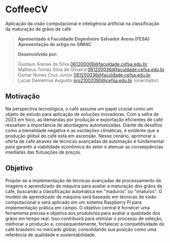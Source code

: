 # CoffeeCV

Aplicação da visão computacional e inteligência artificial na classificação da maturação de grãos de café
  
> **Apresentado à Faculdade Engenheiro Salvador Arena (FESA)**  
> **Apresentação de artigo no SIMAC**
>
> **Desenvolvido por:**
>
> Gustavo Arenas da Silva <061200006@faculdade.cefsa.edu.br>  
> Matheus Tomas Silva de Oliveira <061200036@faculdade.cefsa.edu.br>  
> Osmar Nunes Cruz Junior <061200036@faculdade.cefsa.edu.br>  
> Lucas Demetrius Augusto <pro21002090@cefsa.edu.br> (orientador)

[](3.IMG/Resultado-Preprocessamento.png)

## Motivação

Na perspectiva tecnológica, o café assume um papel crucial como um objeto de estudo para aplicação de soluções inovadoras. Com a safra de 2023 em foco, as demandas por produção e exportação eficientes de café ressaltam a importância de abordagens automatizadas. Diante de desafios como a bienalidade negativa e as oscilações climáticas, é evidente que a produção global de café está em ascensão. Nesse cenário, aprimorar a oferta de café através de técnicas avançadas de automação é fundamental para garantir a viabilidade econômica do setor e atenuar as consequências imediatas das flutuações de preços.

## Objetivo

Propõe-se a implementação de técnicas avançadas de processamento de imagens e aprendizado de máquina para avaliar a maturação dos grãos de café, buscando a classificação automática em "maduros" ou "imaturos". O modelo de aprendizado de máquina será baseado em técnicas de visão computacional e será aplicado em um sistema Raspberry Pi para implementação prática em campo. O objetivo central é fornecer uma ferramenta precisa e objetiva aos produtores para avaliar a qualidade dos grãos em tempo real. Isso contribuirá para otimizar o processo de seleção, melhorar a produção e, consequentemente, fortalecer a competitividade do café brasileiro no mercado global, consolidando sua posição como uma referência de qualidade e sustentabilidade.
